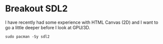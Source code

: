 # Breakout SDL2

I have recently had some experience with HTML Canvas (2D) and I want to go a little deeper before I look at GPU/3D.

```
sudo pacman -Sy sdl2
```
